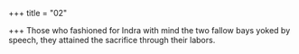 +++
title = "02"

+++
Those who fashioned for Indra with mind the two fallow bays yoked by  speech,
they attained the sacrifice through their labors.